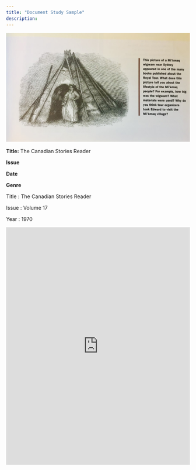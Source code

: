 ```yaml
---
title: "Document Study Sample"
description: 
---
```


![Wigwam schoolbook illustration](../img/wigwam.jpeg)


**Title:** The Canadian Stories Reader

**Issue**

**Date**

**Genre**

Title
: The Canadian Stories Reader

Issue
: Volume 17

Year
: 1970



<iframe src='https://cdn.knightlab.com/libs/timeline3/latest/embed/index.html?source=1PvcYDRdwoR-NM7lUlYzJAWV1kcKP1GZ-1F1qHdYScL4&font=Default&lang=en&initial_zoom=2&height=650' width='100%' height='650' webkitallowfullscreen mozallowfullscreen allowfullscreen frameborder='0'></iframe>